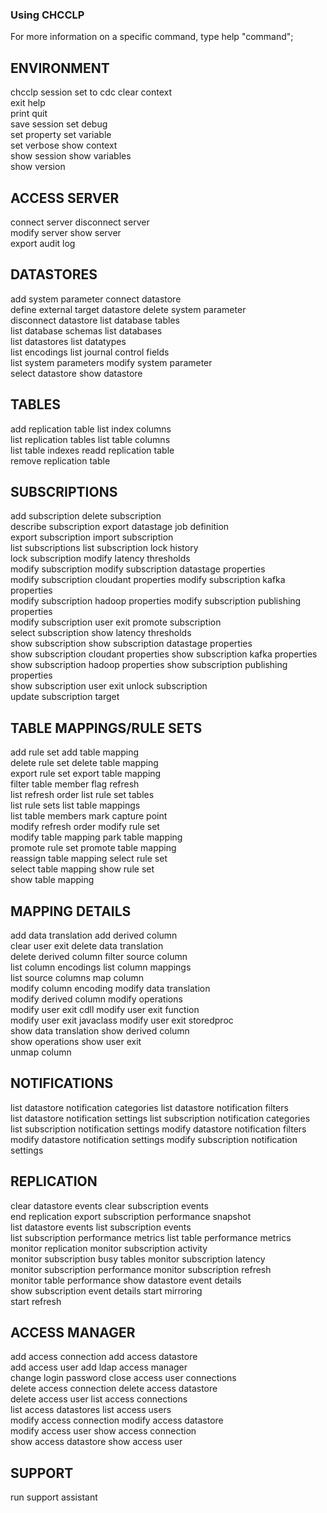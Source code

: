 ### Using CHCCLP

For more information on a specific command, type help "command";  
  
ENVIRONMENT  
----------------------------------------------------------------------------  
chcclp session set to cdc                   clear context   
exit                                        help  
print                                       quit  
save session                                set debug  
set property                                set variable  
set verbose                                 show context  
show session                                show variables  
show version  
  
ACCESS SERVER  
----------------------------------------------------------------------------  
connect server                              disconnect server  
modify server                               show server  
export audit log  
  
DATASTORES  
----------------------------------------------------------------------------  
add system parameter                        connect datastore  
define external target datastore            delete system parameter  
disconnect datastore                        list database tables  
list database schemas                       list databases  
list datastores                             list datatypes  
list encodings                              list journal control fields  
list system parameters                      modify system parameter  
select datastore                            show datastore  
  
TABLES  
----------------------------------------------------------------------------  
add replication table                       list index columns  
list replication tables                     list table columns  
list table indexes                          readd replication table  
remove replication table  
  
SUBSCRIPTIONS  
----------------------------------------------------------------------------  
add subscription                            delete subscription  
describe subscription                       export datastage job definition  
export subscription                         import subscription  
list subscriptions                          list subscription lock history    
lock subscription                           modify latency thresholds  
modify subscription                         modify subscription datastage properties  
modify subscription cloudant properties     modify subscription kafka properties  
modify subscription hadoop properties       modify subscription publishing properties  
modify subscription user exit               promote subscription  
select subscription                         show latency thresholds  
show subscription                           show subscription datastage properties  
show subscription cloudant properties       show subscription kafka properties  
show subscription hadoop properties         show subscription publishing properties  
show subscription user exit                 unlock subscription  
update subscription target  
  
TABLE MAPPINGS/RULE SETS  
----------------------------------------------------------------------------  
add rule set                                add table mapping  
delete rule set                             delete table mapping  
export rule set                             export table mapping  
filter table member                         flag refresh  
list refresh order                          list rule set tables  
list rule sets                              list table mappings  
list table members                          mark capture point  
modify refresh order                        modify rule set  
modify table mapping                        park table mapping  
promote rule set                            promote table mapping  
reassign table mapping                      select rule set  
select table mapping                        show rule set  
show table mapping  
  
MAPPING DETAILS  
----------------------------------------------------------------------------  
add data translation                        add derived column  
clear user exit                             delete data translation  
delete derived column                       filter source column  
list column encodings                       list column mappings   
list source columns                         map column  
modify column encoding                      modify data translation   
modify derived column                       modify operations  
modify user exit cdll                       modify user exit function  
modify user exit javaclass                  modify user exit storedproc  
show data translation                       show derived column  
show operations                             show user exit   
unmap column  
  
NOTIFICATIONS  
----------------------------------------------------------------------------
list datastore notification categories      list datastore notification filters  
list datastore notification settings        list subscription notification categories  
list subscription notification settings     modify datastore notification filters  
modify datastore notification settings      modify subscription notification settings  
  
REPLICATION  
----------------------------------------------------------------------------  
clear datastore events                      clear subscription events  
end replication                             export subscription performance snapshot  
list datastore events                       list subscription events  
list subscription performance metrics       list table performance metrics  
monitor replication                         monitor subscription activity  
monitor subscription busy tables            monitor subscription latency  
monitor subscription performance            monitor subscription refresh  
monitor table performance                   show datastore event details  
show subscription event details             start mirroring    
start refresh  
  
ACCESS MANAGER  
----------------------------------------------------------------------------  
add access connection                       add access datastore  
add access user                             add ldap access manager  
change login password                       close access user connections  
delete access connection                    delete access datastore  
delete access user                          list access connections  
list access datastores                      list access users  
modify access connection                    modify access datastore  
modify access user                          show access connection  
show access datastore                       show access user  
  
SUPPORT  
----------------------------------------------------------------------------  
run support assistant   
